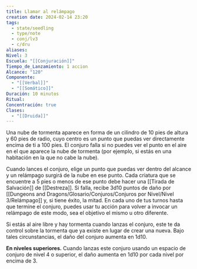 ```yaml
---
title: Llamar al relámpago
creation date: 2024-02-14 23:20
tags:
  - state/seedling
  - type/note
  - conj/lv3
  - c/dru
aliases: 
Nivel: 3
Escuela: "[[Conjuración]]"
Tiempo_de_Lanzamiento: 1 accion
Alcance: "120"
Componente:
  - "[[Verbal]]"
  - "[[Somático]]"
Duración: 10 minutos
Ritual: 
Concentración: true
Clases:
  - "[[Druida]]"
---
```

Una nube de tormenta aparece en forma de un cilindro de 10 pies de altura y 60 pies de radio, cuyo centro es un punto que puedas ver directamente encima de ti a 100 pies. El conjuro falla si no puedes ver el punto en el aire en el que aparece la nube de tormenta (por ejemplo, si estás en una habitación en la que no cabe la nube).

Cuando lances el conjuro, elige un punto que puedas ver dentro del alcance y un relámpago surgirá de la nube en ese punto. Cada criatura que se encuentre a 5 pies o menos de ese punto debe hacer una [[Tirada de Salvación]] de [[Destreza]]. Si falla, recibe 3d10 puntos de daño por [[Dungeons and Dragons/Glosario/Conjuros/Conjuros por Nivel/Nivel 3/Relámpago]] y, si tiene éxito, la mitad. En cada uno de tus turnos hasta que termine el conjuro, puedes usar tu acción para volver a invocar un relámpago de este modo, sea el objetivo el mismo u otro diferente.

Si estás al aire libre y hay tormenta cuando lanzas el conjuro, este te da control sobre la tormenta que ya existe en lugar de crear una nueva. Bajo tales circunstancias, el daño del conjuro aumenta en 1d10.

**En niveles superiores.** Cuando lanzas este conjuro usando un espacio de conjuro de nivel 4 o superior, el daño aumenta en 1d10 por cada nivel por encima de 3.